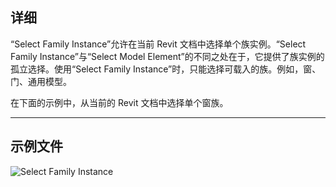 ## 详细
“Select Family Instance”允许在当前 Revit 文档中选择单个族实例。“Select Family Instance”与“Select Model Element”的不同之处在于，它提供了族实例的孤立选择。使用“Select Family Instance”时，只能选择可载入的族。例如，窗、门、通用模型。

在下面的示例中，从当前的 Revit 文档中选择单个窗族。
___
## 示例文件

![Select Family Instance](./Dynamo.Nodes.DSModelFamilyInstanceSelection_img.jpg)
